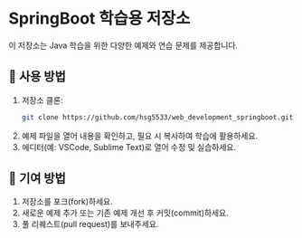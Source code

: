# SpringBoot 학습용 저장소

이 저장소는 Java 학습을 위한 다양한 예제와 연습 문제를 제공합니다.

## 🚀 사용 방법

1. 저장소 클론:
   ```bash
   git clone https://github.com/hsg5533/web_development_springboot.git
   ```
2. 예제 파일을 열어 내용을 확인하고, 필요 시 복사하여 학습에 활용하세요.
3. 에디터(예: VSCode, Sublime Text)로 열어 수정 및 실습하세요.

## 🤝 기여 방법

1. 저장소를 포크(fork)하세요.
2. 새로운 예제 추가 또는 기존 예제 개선 후 커밋(commit)하세요.
3. 풀 리퀘스트(pull request)를 보내주세요.

